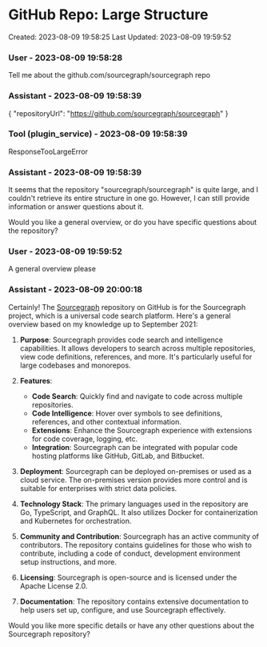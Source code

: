 # GitHub Repo: Large Structure

Created: 2023-08-09 19:58:25
Last Updated: 2023-08-09 19:59:52

### User - 2023-08-09 19:58:28

Tell me about the github.com/sourcegraph/sourcegraph repo

### Assistant - 2023-08-09 19:58:39

{
  "repositoryUrl": "https://github.com/sourcegraph/sourcegraph"
}

### Tool (plugin_service) - 2023-08-09 19:58:39

ResponseTooLargeError

### Assistant - 2023-08-09 19:58:39

It seems that the repository "sourcegraph/sourcegraph" is quite large, and I couldn't retrieve its entire structure in one go. However, I can still provide information or answer questions about it. 

Would you like a general overview, or do you have specific questions about the repository?

### User - 2023-08-09 19:59:52

A general overview please

### Assistant - 2023-08-09 20:00:18

Certainly! The [Sourcegraph](https://github.com/sourcegraph/sourcegraph) repository on GitHub is for the Sourcegraph project, which is a universal code search platform. Here's a general overview based on my knowledge up to September 2021:

1. **Purpose**: Sourcegraph provides code search and intelligence capabilities. It allows developers to search across multiple repositories, view code definitions, references, and more. It's particularly useful for large codebases and monorepos.

2. **Features**:
   - **Code Search**: Quickly find and navigate to code across multiple repositories.
   - **Code Intelligence**: Hover over symbols to see definitions, references, and other contextual information.
   - **Extensions**: Enhance the Sourcegraph experience with extensions for code coverage, logging, etc.
   - **Integration**: Sourcegraph can be integrated with popular code hosting platforms like GitHub, GitLab, and Bitbucket.

3. **Deployment**: Sourcegraph can be deployed on-premises or used as a cloud service. The on-premises version provides more control and is suitable for enterprises with strict data policies.

4. **Technology Stack**: The primary languages used in the repository are Go, TypeScript, and GraphQL. It also utilizes Docker for containerization and Kubernetes for orchestration.

5. **Community and Contribution**: Sourcegraph has an active community of contributors. The repository contains guidelines for those who wish to contribute, including a code of conduct, development environment setup instructions, and more.

6. **Licensing**: Sourcegraph is open-source and is licensed under the Apache License 2.0.

7. **Documentation**: The repository contains extensive documentation to help users set up, configure, and use Sourcegraph effectively.

Would you like more specific details or have any other questions about the Sourcegraph repository?

